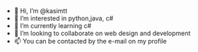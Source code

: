 - 👋 Hi, I’m @kasimtt
- 👀 I’m interested in  python,java, c#
- 🌱 I’m currently learning c#
- 💞️ I’m looking to collaborate on web design and development
- 📫 You can be contacted by the e-mail on my profile
<!---
kasimtt/kasimtt is a ✨ special ✨ repository because its `README.md` (this file) appears on your GitHub profile.
You can click the Preview link to take a look at your changes.
--->
